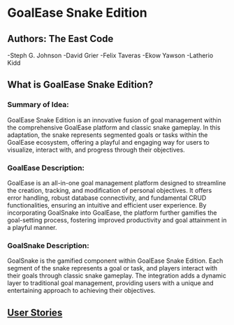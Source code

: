 # GoalEase Snake Edition

## Authors: The East Code

-Steph G. Johnson
-David Grier
-Felix Taveras
-Ekow Yawson
-Latherio Kidd

## What is GoalEase Snake Edition?

### Summary of Idea:
GoalEase Snake Edition is an innovative fusion of goal management within the comprehensive GoalEase platform and classic snake gameplay. In this adaptation, the snake represents segmented goals or tasks within the GoalEase ecosystem, offering a playful and engaging way for users to visualize, interact with, and progress through their objectives.

### GoalEase Description:
GoalEase is an all-in-one goal management platform designed to streamline the creation, tracking, and modification of personal objectives. It offers error handling, robust database connectivity, and fundamental CRUD functionalities, ensuring an intuitive and efficient user experience. By incorporating GoalSnake into GoalEase, the platform further gamifies the goal-setting process, fostering improved productivity and goal attainment in a playful manner.

### GoalSnake Description:
GoalSnake is the gamified component within GoalEase Snake Edition. Each segment of the snake represents a goal or task, and players interact with their goals through classic snake gameplay. The integration adds a dynamic layer to traditional goal management, providing users with a unique and entertaining approach to achieving their objectives.

## [User Stories](https://github.com/TheEastCode/Client_301/wiki/User-Stories)